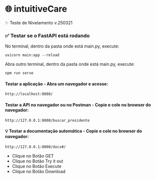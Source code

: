 # 🌐 intuitiveCare
✨ Teste de Nivelamento v.250321

### ✅ Testar se o FastAPI está rodando
No terminal, dentro da pasta onde está main.py, execute:
```
uvicorn main:app --reload
```
Abra outro terminal, dentro da pasta onde está main.py, execute:
```
npm run serve
```
#### Testar a aplicação - Abra um navegador e acesse:
```
http://localhost:8080/
```

#### Testar a API no navegador ou no Postman - Copie e cole no browser do navegador:
```
http://127.0.0.1:8000/buscar_presidente
```
#### 💡 Testar a documentação automática - Copie e cole no browser do navegador:
```
http://127.0.0.1:8000/docs#/
```
- Clique no Botão GET
- Clique no Botão Try it out
- Clique no Botão Execute
- Clique no Botão Download
